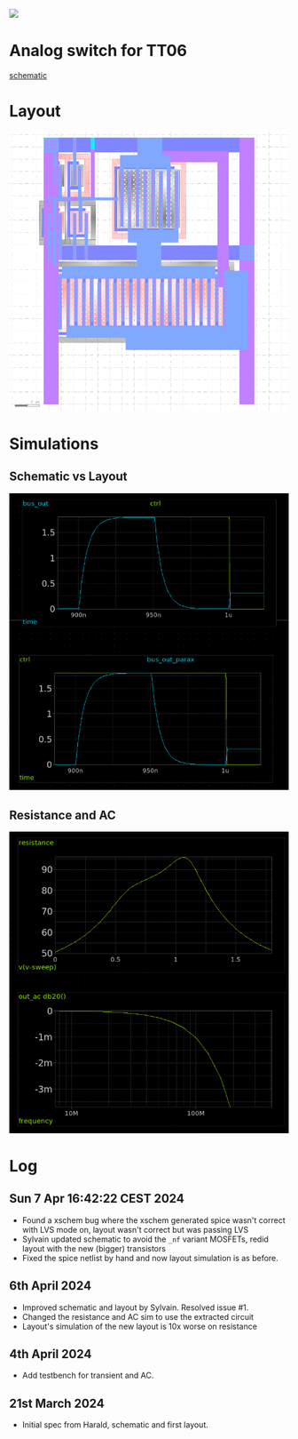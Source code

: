 ![](../../workflows/lvs/badge.svg)

# Analog switch for TT06

[schematic](https://xschem-viewer.com/?file=https://github.com/TinyTapeout/tt-multiplexer/blob/main/asw/sky130/tt_asw_1v8/xschem/tt_asw_1v8.sch)

# Layout

![layout](docs/layout.png)

# Simulations

## Schematic vs Layout

![sim](docs/trans.png)

## Resistance and AC

![sim](docs/dc_and_ac.png)

# Log

## Sun  7 Apr 16:42:22 CEST 2024

* Found a xschem bug where the xschem generated spice wasn't correct with LVS mode on, layout wasn't correct but was passing LVS
* Sylvain updated schematic to avoid the `_nf` variant MOSFETs, redid layout with the new (bigger) transistors
* Fixed the spice netlist by hand and now layout simulation is as before.

## 6th April 2024

* Improved schematic and layout by Sylvain. Resolved issue #1.
* Changed the resistance and AC sim to use the extracted circuit
* Layout's simulation of the new layout is 10x worse on resistance

## 4th April 2024

* Add testbench for transient and AC.

## 21st March 2024

* Initial spec from Harald, schematic and first layout.
